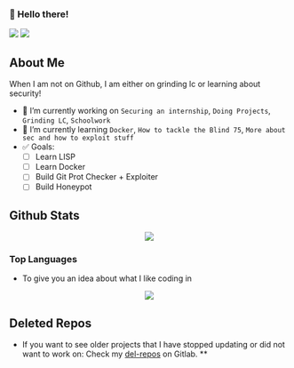 ### 👋 Hello there!

<!-- My leetcode is pretty bad-->
![](https://img.shields.io/badge/Student-NJIT-red) 
[![](https://img.shields.io/badge/LeetCode-AOrps-yellowgreen)](https://leetcode.com/AOrps/)

## About Me

When I am not on Github, I am either on grinding lc or learning about security!

- 🔭 I’m currently working on `Securing an internship`, `Doing Projects`, `Grinding LC`, `Schoolwork`
- 🌱 I’m currently learning `Docker`, `How to tackle the Blind 75`, `More about sec and how to exploit stuff`
- :white_check_mark: Goals:
    - [ ] Learn LISP
    - [ ] Learn Docker
    - [ ] Build Git Prot Checker + Exploiter
    - [ ] Build Honeypot

<!--
**AOrps/AOrps** is a ✨ _special_ ✨ repository because its `README.md` (this file) appears on your GitHub profile.

Here are some ideas to get you started:

- 🔭 I’m currently working on ...
- 🌱 I’m currently learning ...
- 👯 I’m looking to collaborate on ...
- 🤔 I’m looking for help with ...
- 💬 Ask me about ...
- 📫 How to reach me: ...
- 😄 Pronouns: ...
- ⚡ Fun fact: ...
-->

## Github Stats

<p align="center">
    <img src="https://github-readme-stats.vercel.app/api?username=AOrps&theme=nord&show_icons=true">
    <!-- DOCS: https://github.com/anuraghazra/github-readme-stats -->
</p>

### Top Languages
- To give you an idea about what I like coding in
<p align="center">
    <img src="https://github-readme-stats.vercel.app/api/top-langs/?username=AOrps">
    <!-- DOCS: https://github.com/anuraghazra/github-readme-stats -->
</p>

## Deleted Repos
- If you want to see older projects that I have stopped updating or did not want to work on: Check my [del-repos](https://gitlab.com/del-repos) on Gitlab. **
<!-- These repos defn have security flaws, shit code and god knows what else -->
